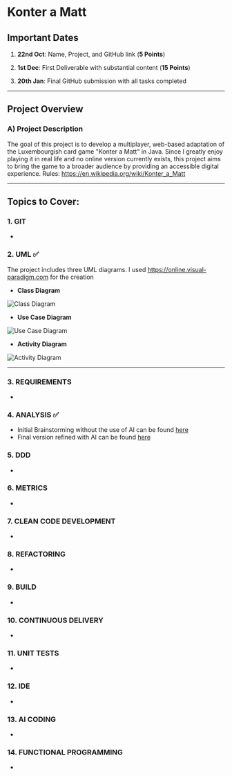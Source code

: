 # Konter a Matt

## Important Dates

1.  **22nd Oct**: Name, Project, and GitHub link (**5 Points**)

2.  **1st Dec**: First Deliverable with substantial content (**15 Points**)

3.  **20th Jan**: Final GitHub submission with all tasks completed

---

## Project Overview

### A) Project Description

The goal of this project is to develop a multiplayer, web-based adaptation of the Luxembourgish card game "Konter a Matt" in Java. Since I greatly enjoy playing it in real life and no online version currently exists, this project aims to bring the game to a broader audience by providing an accessible digital experience. Rules: https://en.wikipedia.org/wiki/Konter_a_Matt

---

## Topics to Cover:

### 1. **GIT**

- 

### 2. **UML** ✅

The project includes three UML diagrams. I used https://online.visual-paradigm.com for the creation

- **Class Diagram**

![Class Diagram](https://i.imgur.com/0qZ1tZy.png)

- **Use Case Diagram**

![Use Case Diagram](https://i.imgur.com/aFHpX6t.png)

- **Activity Diagram**

![Activity Diagram](https://imgur.com/QITpP4p.png)

---

### 3. **REQUIREMENTS**
- 
### 4. **ANALYSIS** ✅
- Initial Brainstorming without the use of AI can be found [here](https://github.com/ClaudeReppert/Konteramatt/blob/main/Analysis%20(no%20AI).pdf)
- Final version refined with AI can be found [here](https://github.com/ClaudeReppert/Konteramatt/blob/main/Analysis%20(AI).pdf)
### 5. **DDD**
- 
### 6. **METRICS**
- 
### 7. **CLEAN CODE DEVELOPMENT**
- 
### 8. **REFACTORING**
- 
### 9. **BUILD**
- 
### 10. **CONTINUOUS DELIVERY**
- 
### 11. **UNIT TESTS**
- 
### 12. **IDE**
- 
### 13. **AI CODING**
- 
### 14. **FUNCTIONAL PROGRAMMING**
- 
